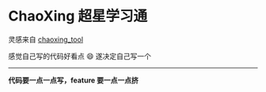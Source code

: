 # ChaoXing 超星学习通

灵感来自 [chaoxing_tool](https://github.com/liuyunfz/chaoxing_tool)

感觉自己写的代码好看点 :smile:
遂决定自己写一个

------

**代码要一点一点写，feature 要一点一点挤**
